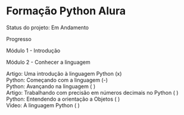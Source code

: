 <h1>Formação Python Alura</h1>

Status do projeto: Em Andamento

Progresso

Módulo 1 - Introdução

Módulo 2 - Conhecer a linguagem

Artigo: Uma introdução à linguagem Python                      (x)<br>
Python: Começando com a linguagem                              (-)<br>
Python: Avançando na linguagem                                 ( )<br>
Artigo: Trabalhando com precisão em números decimais no Python ( )<br>
Python: Entendendo a orientação a Objetos                      ( )<br>
Video: A linguagem Python                                      ( )<br>
